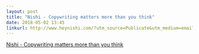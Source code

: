 ```yaml
---
layout: post
title: "Nishi - Copywriting matters more than you think"
date: 2018-05-02 13:45
linkurl: http://www.heynishi.com/?utm_source=Publicate&utm_medium=email&utm_content=Nishi&utm_campaign=A+Free+Whiteboard+App+for+Collaboration+%F0%9F%9A%80%2C+and+a+Full-blown+Identity+Crisis+for+Apple%3F+%F0%9F%8D%8F+
---
```


[Nishi - Copywriting matters more than you think](http://www.heynishi.com/?utm_source=Publicate&utm_medium=email&utm_content=Nishi&utm_campaign=A+Free+Whiteboard+App+for+Collaboration+%F0%9F%9A%80%2C+and+a+Full-blown+Identity+Crisis+for+Apple%3F+%F0%9F%8D%8F+)

> 